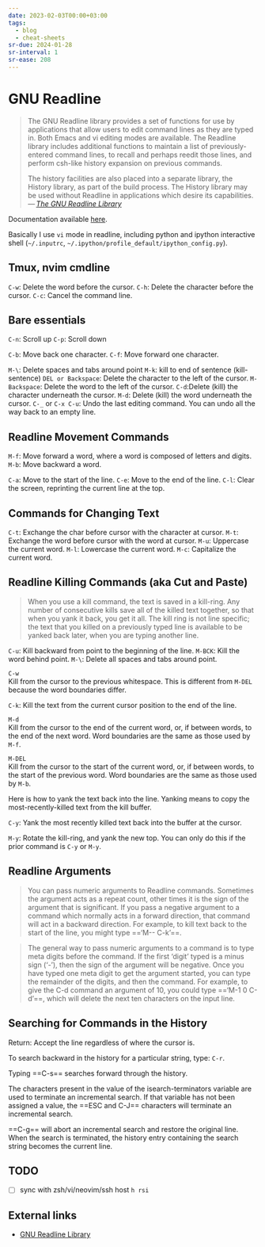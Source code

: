 ```yaml
---
date: 2023-02-03T00:00+03:00
tags:
  - blog
  - cheat-sheets
sr-due: 2024-01-28
sr-interval: 1
sr-ease: 208
---
```


# GNU Readline

> The GNU Readline library provides a set of functions for use by applications
> that allow users to edit command lines as they are typed in. Both Emacs and
> vi editing modes are available. The Readline library includes additional
> functions to maintain a list of previously-entered command lines, to recall
> and perhaps reedit those lines, and perform csh-like history expansion on
> previous commands.
>
> The history facilities are also placed into a separate library, the History
> library, as part of the build process. The History library may be used without
> Readline in applications which desire its capabilities.\
> — <cite>[The GNU Readline Library](https://tiswww.case.edu/php/chet/readline/rltop.html)</cite>

Documentation available [here](https://tiswww.case.edu/php/chet/readline/readline.html).

Basically I use `vi` mode in readline, including python and ipython interactive
shell (`~/.inputrc`, `~/.ipython/profile_default/ipython_config.py`).

## Tmux, nvim cmdline

`C-w`:<wbr class="f"> Delete the word before the cursor.
`C-h`:<wbr class="f"> Delete the character before the cursor.
`C-c`:<wbr class="f"> Cancel the command line.

## Bare essentials

`C-n`:<wbr class="f"> Scroll up
`C-p`:<wbr class="f"> Scroll down

`C-b`:<wbr class="f"> Move back one character.
`C-f`:<wbr class="f"> Move forward one character.

`M-\`:<wbr class="f"> Delete spaces and tabs around point
`M-k`:<wbr class="f"> kill to end of sentence (kill-sentence)
`DEL or Backspace`:<wbr class="f"> Delete the character to the left of the cursor.
`M-Backspace`:<wbr class="f"> Delete the word to the left of the cursor.
`C-d`:<wbr class="f"> Delete (kill) the character underneath the cursor.
`M-d`:<wbr class="f"> Delete (kill) the word underneath the cursor.
`C-_` or `C-x C-u`:<wbr class="f"> Undo the last editing command. You can undo all the way back to an empty line.

## Readline Movement Commands

`M-f`:<wbr class="f"> Move forward a word, where a word is composed of letters and digits.
`M-b`:<wbr class="f"> Move backward a word.

`C-a`:<wbr class="f"> Move to the start of the line.
`C-e`:<wbr class="f"> Move to the end of the line.
`C-l`:<wbr class="f"> Clear the screen, reprinting the current line at the top.

## Commands for Changing Text

`C-t`:<wbr class="f"> Exchange the char before cursor with the character at cursor.
`M-t`:<wbr class="f"> Exchange the word before cursor with the word at cursor.
`M-u`:<wbr class="f"> Uppercase the current word.
`M-l`:<wbr class="f"> Lowercase the current word.
`M-c`:<wbr class="f"> Capitalize the current word.

## Readline Killing Commands (aka Cut and Paste)

> When you use a kill command, the text is saved in a kill-ring. Any number of
> consecutive kills save all of the killed text together, so that when you yank
> it back, you get it all. The kill ring is not line specific; the text that you
> killed on a previously typed line is available to be yanked back later, when
> you are typing another line.

`C-u`:<wbr class="f"> Kill backward from point to the beginning of the line.
`M-BCK`:<wbr class="f"> Kill the word behind point.
`M-\`:<wbr class="f"> Delete all spaces and tabs around point.

`C-w`
<br class="f">
Kill from the cursor to the previous whitespace. This is different from `M-DEL`
because the word boundaries differ.

`C-k`:<wbr class="f"> Kill the text from the current cursor position to the end of the line.

`M-d`
<br class="f">
Kill from the cursor to the end of the current word, or, if between words, to
the end of the next word. Word boundaries are the same as those used by `M-f`.

`M-DEL`
<br class="f">
Kill from the cursor to the start of the current word, or, if between words, to
the start of the previous word. Word boundaries are the same as those used by
`M-b`.

Here is how to yank the text back into the line. Yanking means to copy the
most-recently-killed text from the kill buffer.

`C-y`:<wbr class="f"> Yank the most recently killed text back into the buffer at the cursor.

`M-y`:<wbr class="f"> Rotate the kill-ring, and yank the new top. You can only do this if the
prior command is `C-y` or `M-y`.

## Readline Arguments

> You can pass numeric arguments to Readline commands. Sometimes the argument
> acts as a repeat count, other times it is the sign of the argument that is
> significant. If you pass a negative argument to a command which normally acts
> in a forward direction, that command will act in a backward direction. For
> example, to kill text back to the start of the line, you might type
> ==‘M-- C-k’==.

> The general way to pass numeric arguments to a command is to type meta digits
> before the command. If the first ‘digit’ typed is a minus sign (‘-’), then the
> sign of the argument will be negative. Once you have typed one meta digit to
> get the argument started, you can type the remainder of the digits, and then
> the command. For example, to give the C-d command an argument of 10, you could
> type ==‘M-1 0 C-d’==, which will delete the next ten characters on the input line.

## Searching for Commands in the History

Return:<wbr class="f"> Accept the line regardless of where the cursor is.

To search backward in the history for a particular string, type:<wbr class="f"> `C-r`.

Typing ==C-s== searches forward through the history.

The characters present in the value of the isearch-terminators variable are used
to terminate an incremental search. If that variable has not been assigned a
value, the ==ESC and C-J== characters will terminate an incremental search.

==C-g== will abort an incremental search and restore the original line. When the
search is terminated, the history entry containing the search string becomes the
current line.

## TODO

- [ ] sync with zsh/vi/neovim/ssh host `h rsi`

## External links

- [GNU Readline Library](https://tiswww.case.edu/php/chet/readline/readline.html)

